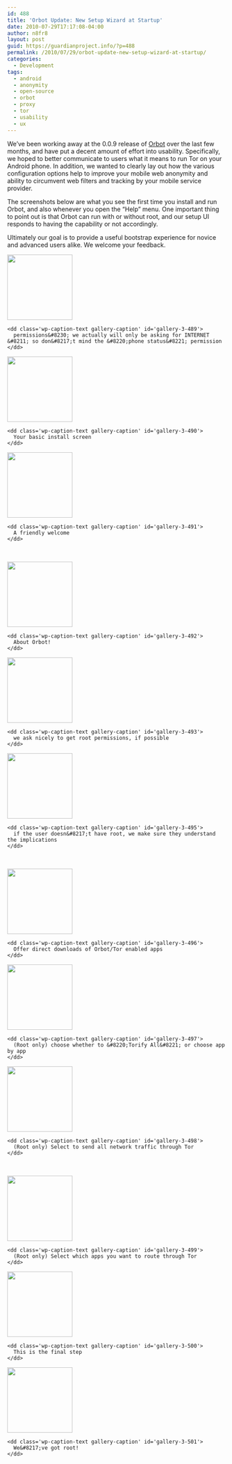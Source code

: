 ```yaml
---
id: 488
title: 'Orbot Update: New Setup Wizard at Startup'
date: 2010-07-29T17:17:08-04:00
author: n8fr8
layout: post
guid: https://guardianproject.info/?p=488
permalink: /2010/07/29/orbot-update-new-setup-wizard-at-startup/
categories:
  - Development
tags:
  - android
  - anonymity
  - open-source
  - orbot
  - proxy
  - tor
  - usability
  - ux
---
```

We&#8217;ve been working away at the 0.0.9 release of [Orbot](https://guardianproject.info/apps/orbot) over the last few months, and have put a decent amount of effort into usability. Specifically, we hoped to better communicate to users what it means to run Tor on your Android phone. In addition, we wanted to clearly lay out how the various configuration options help to improve your mobile web anonymity and ability to circumvent web filters and tracking by your mobile service provider.

The screenshots below are what you see the first time you install and run Orbot, and also whenever you open the &#8220;Help&#8221; menu. One important thing to point out is that Orbot can run with or without root, and our setup UI responds to having the capability or not accordingly.

Ultimately our goal is to provide a useful bootstrap experience for novice and advanced users alike. We welcome your feedback.

<div id='gallery-3' class='gallery galleryid-488 gallery-columns-3 gallery-size-thumbnail'>
  <dl class='gallery-item'>
    <dt class='gallery-icon portrait'>
      <a href='http://guardianproject.info/wp-content/uploads/2010/07/orbot-1.png'><img width="150" height="150" src="http://guardianproject.info/wp-content/uploads/2010/07/orbot-1-150x150.png" class="attachment-thumbnail size-thumbnail" alt="" aria-describedby="gallery-3-489" srcset="https://guardianproject.info/wp-content/uploads/2010/07/orbot-1-150x150.png 150w, https://guardianproject.info/wp-content/uploads/2010/07/orbot-1-64x64.png 64w" sizes="(max-width: 150px) 100vw, 150px" /></a>
    </dt>
    
    <dd class='wp-caption-text gallery-caption' id='gallery-3-489'>
      permissions&#8230; we actually will only be asking for INTERNET &#8211; so don&#8217;t mind the &#8220;phone status&#8221; permission
    </dd>
  </dl>
  
  <dl class='gallery-item'>
    <dt class='gallery-icon portrait'>
      <a href='http://guardianproject.info/wp-content/uploads/2010/07/orbot-2.png'><img width="150" height="150" src="http://guardianproject.info/wp-content/uploads/2010/07/orbot-2-150x150.png" class="attachment-thumbnail size-thumbnail" alt="" aria-describedby="gallery-3-490" srcset="https://guardianproject.info/wp-content/uploads/2010/07/orbot-2-150x150.png 150w, https://guardianproject.info/wp-content/uploads/2010/07/orbot-2-64x64.png 64w" sizes="(max-width: 150px) 100vw, 150px" /></a>
    </dt>
    
    <dd class='wp-caption-text gallery-caption' id='gallery-3-490'>
      Your basic install screen
    </dd>
  </dl>
  
  <dl class='gallery-item'>
    <dt class='gallery-icon portrait'>
      <a href='http://guardianproject.info/wp-content/uploads/2010/07/orbot-3.png'><img width="150" height="150" src="http://guardianproject.info/wp-content/uploads/2010/07/orbot-3-150x150.png" class="attachment-thumbnail size-thumbnail" alt="" aria-describedby="gallery-3-491" srcset="https://guardianproject.info/wp-content/uploads/2010/07/orbot-3-150x150.png 150w, https://guardianproject.info/wp-content/uploads/2010/07/orbot-3-64x64.png 64w" sizes="(max-width: 150px) 100vw, 150px" /></a>
    </dt>
    
    <dd class='wp-caption-text gallery-caption' id='gallery-3-491'>
      A friendly welcome
    </dd>
  </dl>
  
  <br style="clear: both" />
  
  <dl class='gallery-item'>
    <dt class='gallery-icon portrait'>
      <a href='http://guardianproject.info/wp-content/uploads/2010/07/orbot-4.png'><img width="150" height="150" src="http://guardianproject.info/wp-content/uploads/2010/07/orbot-4-150x150.png" class="attachment-thumbnail size-thumbnail" alt="" aria-describedby="gallery-3-492" srcset="https://guardianproject.info/wp-content/uploads/2010/07/orbot-4-150x150.png 150w, https://guardianproject.info/wp-content/uploads/2010/07/orbot-4-64x64.png 64w" sizes="(max-width: 150px) 100vw, 150px" /></a>
    </dt>
    
    <dd class='wp-caption-text gallery-caption' id='gallery-3-492'>
      About Orbot!
    </dd>
  </dl>
  
  <dl class='gallery-item'>
    <dt class='gallery-icon portrait'>
      <a href='http://guardianproject.info/wp-content/uploads/2010/07/orbot-5.png'><img width="150" height="150" src="http://guardianproject.info/wp-content/uploads/2010/07/orbot-5-150x150.png" class="attachment-thumbnail size-thumbnail" alt="" aria-describedby="gallery-3-493" srcset="https://guardianproject.info/wp-content/uploads/2010/07/orbot-5-150x150.png 150w, https://guardianproject.info/wp-content/uploads/2010/07/orbot-5-64x64.png 64w" sizes="(max-width: 150px) 100vw, 150px" /></a>
    </dt>
    
    <dd class='wp-caption-text gallery-caption' id='gallery-3-493'>
      we ask nicely to get root permissions, if possible
    </dd>
  </dl>
  
  <dl class='gallery-item'>
    <dt class='gallery-icon portrait'>
      <a href='http://guardianproject.info/wp-content/uploads/2010/07/orbot-7.png'><img width="150" height="150" src="http://guardianproject.info/wp-content/uploads/2010/07/orbot-7-150x150.png" class="attachment-thumbnail size-thumbnail" alt="" aria-describedby="gallery-3-495" srcset="https://guardianproject.info/wp-content/uploads/2010/07/orbot-7-150x150.png 150w, https://guardianproject.info/wp-content/uploads/2010/07/orbot-7-64x64.png 64w" sizes="(max-width: 150px) 100vw, 150px" /></a>
    </dt>
    
    <dd class='wp-caption-text gallery-caption' id='gallery-3-495'>
      if the user doesn&#8217;t have root, we make sure they understand the implications
    </dd>
  </dl>
  
  <br style="clear: both" />
  
  <dl class='gallery-item'>
    <dt class='gallery-icon portrait'>
      <a href='http://guardianproject.info/wp-content/uploads/2010/07/orbot-8.png'><img width="150" height="150" src="http://guardianproject.info/wp-content/uploads/2010/07/orbot-8-150x150.png" class="attachment-thumbnail size-thumbnail" alt="" aria-describedby="gallery-3-496" srcset="https://guardianproject.info/wp-content/uploads/2010/07/orbot-8-150x150.png 150w, https://guardianproject.info/wp-content/uploads/2010/07/orbot-8-64x64.png 64w" sizes="(max-width: 150px) 100vw, 150px" /></a>
    </dt>
    
    <dd class='wp-caption-text gallery-caption' id='gallery-3-496'>
      Offer direct downloads of Orbot/Tor enabled apps
    </dd>
  </dl>
  
  <dl class='gallery-item'>
    <dt class='gallery-icon portrait'>
      <a href='http://guardianproject.info/wp-content/uploads/2010/07/orbot-9.5.png'><img width="150" height="150" src="http://guardianproject.info/wp-content/uploads/2010/07/orbot-9.5-150x150.png" class="attachment-thumbnail size-thumbnail" alt="" aria-describedby="gallery-3-497" srcset="https://guardianproject.info/wp-content/uploads/2010/07/orbot-9.5-150x150.png 150w, https://guardianproject.info/wp-content/uploads/2010/07/orbot-9.5-64x64.png 64w" sizes="(max-width: 150px) 100vw, 150px" /></a>
    </dt>
    
    <dd class='wp-caption-text gallery-caption' id='gallery-3-497'>
      (Root only) choose whether to &#8220;Torify All&#8221; or choose app by app
    </dd>
  </dl>
  
  <dl class='gallery-item'>
    <dt class='gallery-icon portrait'>
      <a href='http://guardianproject.info/wp-content/uploads/2010/07/orbot-9.6.png'><img width="150" height="150" src="http://guardianproject.info/wp-content/uploads/2010/07/orbot-9.6-150x150.png" class="attachment-thumbnail size-thumbnail" alt="" aria-describedby="gallery-3-498" srcset="https://guardianproject.info/wp-content/uploads/2010/07/orbot-9.6-150x150.png 150w, https://guardianproject.info/wp-content/uploads/2010/07/orbot-9.6-64x64.png 64w" sizes="(max-width: 150px) 100vw, 150px" /></a>
    </dt>
    
    <dd class='wp-caption-text gallery-caption' id='gallery-3-498'>
      (Root only) Select to send all network traffic through Tor
    </dd>
  </dl>
  
  <br style="clear: both" />
  
  <dl class='gallery-item'>
    <dt class='gallery-icon portrait'>
      <a href='http://guardianproject.info/wp-content/uploads/2010/07/orbot-9.7.png'><img width="150" height="150" src="http://guardianproject.info/wp-content/uploads/2010/07/orbot-9.7-150x150.png" class="attachment-thumbnail size-thumbnail" alt="" aria-describedby="gallery-3-499" srcset="https://guardianproject.info/wp-content/uploads/2010/07/orbot-9.7-150x150.png 150w, https://guardianproject.info/wp-content/uploads/2010/07/orbot-9.7-64x64.png 64w" sizes="(max-width: 150px) 100vw, 150px" /></a>
    </dt>
    
    <dd class='wp-caption-text gallery-caption' id='gallery-3-499'>
      (Root only) Select which apps you want to route through Tor
    </dd>
  </dl>
  
  <dl class='gallery-item'>
    <dt class='gallery-icon portrait'>
      <a href='http://guardianproject.info/wp-content/uploads/2010/07/orbot-9.png'><img width="150" height="150" src="http://guardianproject.info/wp-content/uploads/2010/07/orbot-9-150x150.png" class="attachment-thumbnail size-thumbnail" alt="" aria-describedby="gallery-3-500" srcset="https://guardianproject.info/wp-content/uploads/2010/07/orbot-9-150x150.png 150w, https://guardianproject.info/wp-content/uploads/2010/07/orbot-9-64x64.png 64w" sizes="(max-width: 150px) 100vw, 150px" /></a>
    </dt>
    
    <dd class='wp-caption-text gallery-caption' id='gallery-3-500'>
      This is the final step
    </dd>
  </dl>
  
  <dl class='gallery-item'>
    <dt class='gallery-icon portrait'>
      <a href='http://guardianproject.info/wp-content/uploads/2010/07/orbot-10.png'><img width="150" height="150" src="http://guardianproject.info/wp-content/uploads/2010/07/orbot-10-150x150.png" class="attachment-thumbnail size-thumbnail" alt="" aria-describedby="gallery-3-501" srcset="https://guardianproject.info/wp-content/uploads/2010/07/orbot-10-150x150.png 150w, https://guardianproject.info/wp-content/uploads/2010/07/orbot-10-64x64.png 64w" sizes="(max-width: 150px) 100vw, 150px" /></a>
    </dt>
    
    <dd class='wp-caption-text gallery-caption' id='gallery-3-501'>
      We&#8217;ve got root!
    </dd>
  </dl>
  
  <br style="clear: both" />
</div>